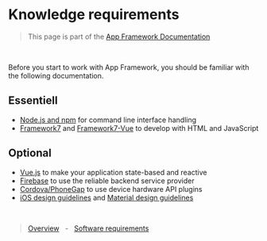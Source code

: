# Knowledge requirements

> This page is part of the [App Framework Documentation](../DOCUMENTATION.md)

<br />

Before you start to work with App Framework, you should be familiar with the following documentation.

## Essentiell

- [Node.js and npm](https://docs.npmjs.com/getting-started/what-is-npm) for command line interface handling
- [Framework7](https://framework7.io/docs/) and [Framework7-Vue](https://framework7.io/vue/) to develop with HTML and JavaScript

## Optional

- [Vue.js](https://vuejs.org/v2/guide/) to make your application state-based and reactive
- [Firebase](https://firebase.google.com/docs/web/setup) to use the reliable backend service provider
- [Cordova/PhoneGap](https://cordova.apache.org/docs/en/latest/) to use device hardware API plugins
- [iOS design guidelines](https://developer.apple.com/ios/human-interface-guidelines/overview/design-principles/) and [Material design guidelines](https://material.io/guidelines/)

<br />

> [Overview](../DOCUMENTATION.md) &nbsp; - &nbsp; [Software requirements](software.md)
